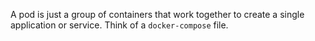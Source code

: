 A pod is just a group of containers that work together to create a single application or service.  Think of a `docker-compose` file.